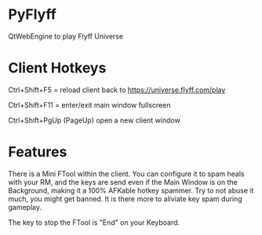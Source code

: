 # PyFlyff
QtWebEngine to play Flyff Universe

# Client Hotkeys

Ctrl+Shift+F5 = reload client back to https://universe.flyff.com/play

Ctrl+Shift+F11 = enter/exit main window fullscreen

Ctrl+Shift+PgUp (PageUp) open a new client window

# Features

There is a Mini FTool within the client. You can configure it to spam heals with your RM, and the keys are send even if the Main Window is on the Background, making it a 100% AFKable hotkey spammer. Try to not abuse it much, you might get banned. It is there more to aliviate key spam during gameplay.

The key to stop the FTool is "End" on your Keyboard.
